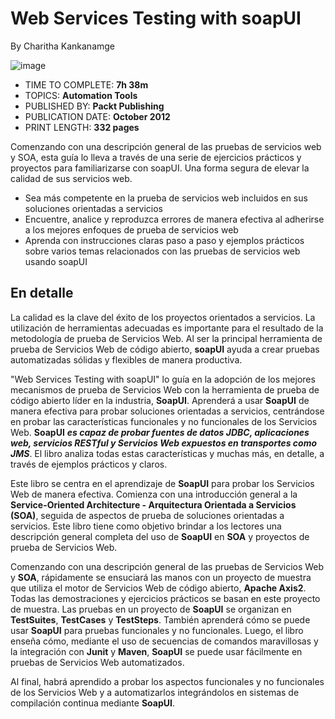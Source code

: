 # Web Services Testing with soapUI
By Charitha Kankanamge

![image](https://github.com/adolfodelarosades/Java/assets/23094588/3a232a07-2e92-482e-b7c4-720db2c9e03d)

* TIME TO COMPLETE: **7h 38m**
* TOPICS: **Automation Tools**
* PUBLISHED BY: **Packt Publishing**
* PUBLICATION DATE: **October 2012**
* PRINT LENGTH: **332 pages**

Comenzando con una descripción general de las pruebas de servicios web y SOA, esta guía lo lleva a través de una serie de ejercicios prácticos y proyectos para familiarizarse con soapUI. Una forma segura de elevar la calidad de sus servicios web.

* Sea más competente en la prueba de servicios web incluidos en sus soluciones orientadas a servicios
* Encuentre, analice y reproduzca errores de manera efectiva al adherirse a los mejores enfoques de prueba de servicios web
* Aprenda con instrucciones claras paso a paso y ejemplos prácticos sobre varios temas relacionados con las pruebas de servicios web usando soapUI

## En detalle

La calidad es la clave del éxito de los proyectos orientados a servicios. La utilización de herramientas adecuadas es importante para el resultado de la metodología de prueba de Servicios Web. Al ser la principal herramienta de prueba de Servicios Web de código abierto, **soapUI** ayuda a crear pruebas automatizadas sólidas y flexibles de manera productiva.

"Web Services Testing with soapUI" lo guía en la adopción de los mejores mecanismos de prueba de Servicios Web con la herramienta de prueba de código abierto líder en la industria, **SoapUI**. Aprenderá a usar **SoapUI** de manera efectiva para probar soluciones orientadas a servicios, centrándose en probar las características funcionales y no funcionales de los Servicios Web. **SoapUI** ***es capaz de probar fuentes de datos JDBC, aplicaciones web, servicios RESTful y Servicios Web expuestos en transportes como JMS***. El libro analiza todas estas características y muchas más, en detalle, a través de ejemplos prácticos y claros.

Este libro se centra en el aprendizaje de **SoapUI** para probar los Servicios Web de manera efectiva. Comienza con una introducción general a la **Service-Oriented Architecture - Arquitectura Orientada a Servicios (SOA)**, seguida de aspectos de prueba de soluciones orientadas a servicios. Este libro tiene como objetivo brindar a los lectores una descripción general completa del uso de **SoapUI** en **SOA** y proyectos de prueba de Servicios Web.

Comenzando con una descripción general de las pruebas de Servicios Web y **SOA**, rápidamente se ensuciará las manos con un proyecto de muestra que utiliza el motor de Servicios Web de código abierto, **Apache Axis2**. Todas las demostraciones y ejercicios prácticos se basan en este proyecto de muestra. Las pruebas en un proyecto de **SoapUI** se organizan en **TestSuites**, **TestCases** y **TestSteps**. También aprenderá cómo se puede usar **SoapUI** para pruebas funcionales y no funcionales. Luego, el libro enseña cómo, mediante el uso de secuencias de comandos maravillosas y la integración con **Junit** y **Maven**, **SoapUI** se puede usar fácilmente en pruebas de Servicios Web automatizados.

Al final, habrá aprendido a probar los aspectos funcionales y no funcionales de los Servicios Web y a automatizarlos integrándolos en sistemas de compilación continua mediante **SoapUI**.
